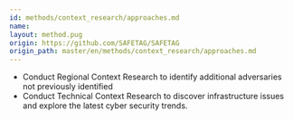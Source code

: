 ```yaml
---
id: methods/context_research/approaches.md
name: 
layout: method.pug
origin: https://github.com/SAFETAG/SAFETAG
origin_path: master/en/methods/context_research/approaches.md
---
```

  * Conduct Regional Context Research to identify additional adversaries not previously identified 
  * Conduct Technical Context Research to discover infrastructure issues and explore the latest cyber security trends.

